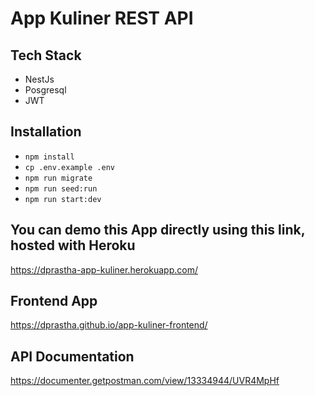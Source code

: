 # App Kuliner REST API

## Tech Stack

- NestJs
- Posgresql
- JWT

## Installation

- `npm install`
- `cp .env.example .env`
- `npm run migrate`
- `npm run seed:run`
- `npm run start:dev`

## You can demo this App directly using this link, hosted with Heroku

https://dprastha-app-kuliner.herokuapp.com/

## Frontend App

https://dprastha.github.io/app-kuliner-frontend/

## API Documentation

https://documenter.getpostman.com/view/13334944/UVR4MpHf
